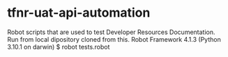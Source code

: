 # tfnr-uat-api-automation
Robot scripts that are used to test Developer Resources Documentation.
Run from local dipository cloned from this.
Robot Framework 4.1.3 (Python 3.10.1 on darwin)
$ robot tests.robot
